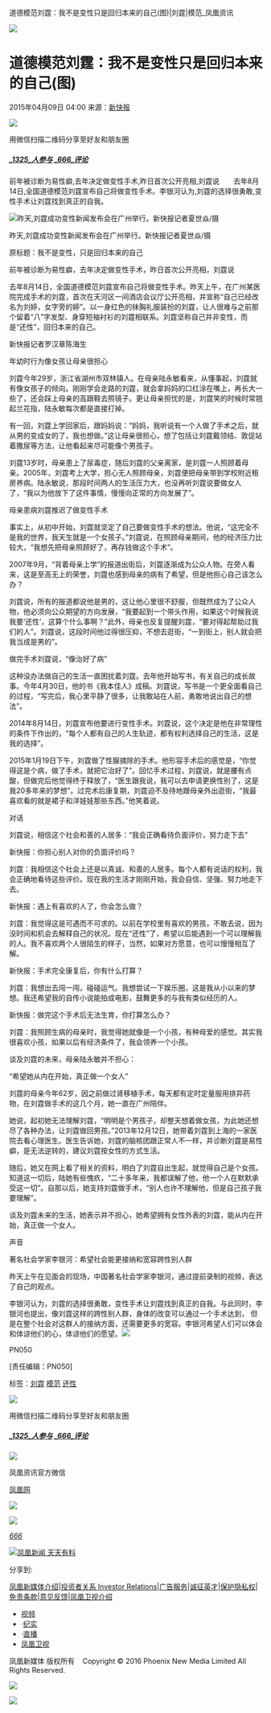 道德模范刘霆：我不是变性只是回归本来的自己(图)|刘霆|模范\_凤凰资讯

![](https://dolphin.deliver.ifeng.com/c?z=ifeng&la=0&si=2&ci=23&cg=22&c=29&or=232&l=728&bg=728&b=726&u=https://y0.ifengimg.com/34c4a1d78882290c/2012/0528/1x1.gif)

# 道德模范刘霆：我不是变性只是回归本来的自己(图)

2015年04月09日 04:00 来源：[新快报](http://epaper.xkb.com.cn/view/985441)

![](http://h2.ifengimg.com/0f56ee67a4c375c2/2013/1106/indeccode.png)

用微信扫描二维码分享至好友和朋友圈

##### [_1325_人参与](http://gentie.ifeng.com/view.html?docUrl=http%3A%2F%2Fnews.ifeng.com%2Fa%2F20150409%2F43511939_0.shtml&docName=%E9%81%93%E5%BE%B7%E6%A8%A1%E8%8C%83%E5%88%98%E9%9C%86%EF%BC%9A%E6%88%91%E4%B8%8D%E6%98%AF%E5%8F%98%E6%80%A7%E5%8F%AA%E6%98%AF%E5%9B%9E%E5%BD%92%E6%9C%AC%E6%9D%A5%E7%9A%84%E8%87%AA%E5%B7%B1\(%E5%9B%BE\)&skey=581b27&pcUrl=http%3A%2F%2Fnews.ifeng.com%2Fa%2F20150409%2F43511939_0.shtml) [_666_评论](http://gentie.ifeng.com/view.html?docUrl=http%3A%2F%2Fnews.ifeng.com%2Fa%2F20150409%2F43511939_0.shtml&docName=%E9%81%93%E5%BE%B7%E6%A8%A1%E8%8C%83%E5%88%98%E9%9C%86%EF%BC%9A%E6%88%91%E4%B8%8D%E6%98%AF%E5%8F%98%E6%80%A7%E5%8F%AA%E6%98%AF%E5%9B%9E%E5%BD%92%E6%9C%AC%E6%9D%A5%E7%9A%84%E8%87%AA%E5%B7%B1\(%E5%9B%BE\)&skey=581b27&pcUrl=http%3A%2F%2Fnews.ifeng.com%2Fa%2F20150409%2F43511939_0.shtml)

前年被诊断为易性癖,去年决定做变性手术,昨日首次公开亮相,刘霆说　　去年8月14日,全国道德模范刘霆宣布自己将做变性手术。李银河认为,刘霆的选择很勇敢,变性手术让刘霆找到真正的自我。

![昨天,刘霆成功变性新闻发布会在广州举行。新快报记者夏世焱/摄](http://y1.ifengimg.com/haina/2015_15/d972cb141de8aa2.jpg)

昨天,刘霆成功变性新闻发布会在广州举行。新快报记者夏世焱/摄

原标题：我不是变性，只是回归本来的自己

前年被诊断为易性癖，去年决定做变性手术，昨日首次公开亮相，刘霆说

去年8月14日，全国道德模范刘霆宣布自己将做变性手术。昨天上午，在广州某医院完成手术的刘霆，首次在天河区一间酒店会议厅公开亮相，并宣称“自己已经改名为刘婷，女字旁的婷”。以一身红色的抹胸礼服装扮的刘霆，让人很难与之前那个留着“八”字发型、身穿短袖衬衫的刘霆相联系。刘霆坚称自己并非变性，而是“还性”，回归本来的自己。

新快报记者罗汉章陈海生

年幼时行为像女孩让母亲很担心

刘霆今年29岁，浙江省湖州市双林镇人。在母亲陆永敏看来，从懂事起，刘霆就有像女孩子的倾向。刚刚学会走路的刘霆，就会拿妈妈的口红涂在嘴上，再长大一些了，还会踩上母亲的高跟鞋去照镜子。更让母亲担忧的是，刘霆笑的时候时常翘起兰花指，陆永敏每次都是直接打掉。

有一回，刘霆上学回家后，跟妈妈说：“妈妈，我听说有一个人做了手术之后，就从男的变成女的了，我也想做。”这让母亲很担心，想了包括让刘霆戴领结、敦促站着撒尿等方法，让他看起来尽可能像个男孩子。

刘霆13岁时，母亲患上了尿毒症，随后刘霆的父亲离家，是刘霆一人照顾着母亲。2005年，刘霆考上大学，担心无人照顾母亲，刘霆便把母亲带到学校附近租房养病。陆永敏说，那段时间两人的生活压力大，也没再听刘霆说要做女人了，“我以为他放下了这件事情，慢慢向正常的方向发展了”。

母亲患病刘霆推迟了做变性手术

事实上，从初中开始，刘霆就坚定了自己要做变性手术的想法。他说，“这完全不是我的世界，我天生就是一个女孩子。”刘霆说，在照顾母亲期间，他的经济压力比较大，“我想先把母亲照顾好了，再存钱做这个手术”。

2007年9月，“背着母亲上学”的报道出街后，刘霆逐渐成为公众人物。在旁人看来，这是至高无上的荣誉，刘霆也感到母亲的病有了希望，但是他担心自己该怎么办？

刘霆说，所有的报道都说他是男的，这让他心里很不舒服，但既然成为了公众人物，他必须向公众期望的方向发展，“我要起到一个带头作用，如果这个时候我说我要‘还性’，这算个什么事啊？”此外，母亲也反复提醒刘霆，“要对得起帮助过我们的人”。刘霆说，这段时间他过得很压抑，不想去逛街，“一到街上，别人就会把我当成是男的”。

做完手术刘霆说，“像治好了病”

这种没办法做自己的生活一直困扰着刘霆。去年他开始写书，有关自己的成长故事。今年4月30日，他的书《我本佳人》成稿。刘霆说，写书是一个更全面看自己的过程，“写完后，我心里平静了很多，让我敢站在人前，勇敢地说出自己的想法”。

2014年8月14日，刘霆宣布他要进行变性手术。刘霆说，这个决定是他在非常理性的条件下作出的，“每个人都有自己的人生轨迹，都有权利选择自己的生活，这是我的选择”。

2015年1月19日下午，刘霆做了性腺摘除的手术。他形容手术后的感觉是，“你觉得这是个病，做了手术，就把它治好了”。回忆手术过程，刘霆说，就是腰有点酸，但做完后他觉得终于释放了，“医生跟我说，我可以去申请更换性别了，这是我20多年来的梦想”。过完术后康复期，刘霆迫不及待地跟母亲外出逛街，“我最喜欢看的就是裙子和洋娃娃那些东西。”他笑着说。

对话

刘霆说，相信这个社会和善的人居多：“我会正确看待负面评价，努力走下去”

新快报：你担心别人对你的负面评价吗？

刘霆：我相信这个社会上还是以真诚、和善的人居多。每个人都有说话的权利，我会正确地看待这些评价。现在我的生活才刚刚开始，我会自信、坚强、努力地走下去。

新快报：遇上有喜欢的人了，你会怎么做？

刘霆：我觉得这是可遇而不可求的。以前在学校里有喜欢的男孩，不敢去说，因为没时间和机会去解释自己的状况。现在“还性”了，希望以后能遇到一个可以理解我的人。我不喜欢两个人很陌生的样子，当然，如果对方愿意，也可以慢慢相互了解。

新快报：手术完全康复后，你有什么打算？

刘霆：我想出去闯一闯，碰碰运气。我想尝试一下娱乐圈，这是我从小以来的梦想。我还希望我的自传小说能拍成电影，鼓舞更多的与我有类似经历的人。

新快报：做完这个手术后无法生育，你打算怎么办？

刘霆：我照顾生病的母亲时，我觉得她就像是一个小孩，有种母爱的感觉。其实我很喜欢小孩，如果以后有经济条件了，我会领养一个小孩。

谈及刘霆的未来，母亲陆永敏并不担心：

“希望她从内在开始，真正做一个女人”

刘霆的母亲今年62岁，因之前做过肾移植手术，每天都有定时定量服用排异药物，在刘霆做手术的这几个月，她一直在广州陪伴。

她说，起初她无法理解刘霆，“明明是个男孩子，却整天想着做女孩，为此她还想尽了各种办法，让刘霆做回男孩。”2013年12月12日，她带着刘霆到上海的一家医院去看心理医生。医生告诉她，刘霆的脑核团跟正常人不一样，并诊断刘霆是易性癖，是无法逆转的，建议刘霆按女性的方式生活。

随后，她又在网上看了相关的资料，明白了刘霆自出生起，就觉得自己是个女孩。知道这一切后，陆她有些愧疚，“二十多年来，我都误解了他，他一个人在默默承受这一切”。自那以后，她支持刘霆做手术，“别人也许不理解他，但是自己孩子我要理解”。

谈及刘霆未来的生活，她表示并不担心，她希望拥有女性外表的刘霆，能从内在开始，真正做一个女人。

声音

著名社会学家李银河：希望社会能更接纳和宽容跨性别人群

昨天上午在见面会的现场，中国著名社会学家李银河，通过提前录制的视频，表达了自己的观点。

李银河认为，刘霆的选择很勇敢，变性手术让刘霆找到真正的自我。与此同时，李银河也提出，像刘霆这样的跨性别人群，身体的改变可以通过一个手术达到， 但是在整个社会对这群人的接纳方面，还需要更多的宽容。李银河希望人们可以体会和体谅他们的心，体谅他们的愿望。[![](http://img.ifeng.com/page/Logo.gif)](http://www.ifeng.com/)

PN050

\[责任编辑：PN050\]

标签：[刘霆](http://search.ifeng.com/sofeng/search.action?c=1&q=%E5%88%98%E9%9C%86) [模范](http://search.ifeng.com/sofeng/search.action?c=1&q=%E6%A8%A1%E8%8C%83) [还性](http://search.ifeng.com/sofeng/search.action?c=1&q=%E8%BF%98%E6%80%A7)

![](http://h2.ifengimg.com/0f56ee67a4c375c2/2013/1106/indeccode.png)

用微信扫描二维码分享至好友和朋友圈

##### [_1325_人参与](http://gentie.ifeng.com/view.html?docUrl=http%3A%2F%2Fnews.ifeng.com%2Fa%2F20150409%2F43511939_0.shtml&docName=%E9%81%93%E5%BE%B7%E6%A8%A1%E8%8C%83%E5%88%98%E9%9C%86%EF%BC%9A%E6%88%91%E4%B8%8D%E6%98%AF%E5%8F%98%E6%80%A7%E5%8F%AA%E6%98%AF%E5%9B%9E%E5%BD%92%E6%9C%AC%E6%9D%A5%E7%9A%84%E8%87%AA%E5%B7%B1\(%E5%9B%BE\)&skey=581b27&pcUrl=http%3A%2F%2Fnews.ifeng.com%2Fa%2F20150409%2F43511939_0.shtml) [_666_评论](http://gentie.ifeng.com/view.html?docUrl=http%3A%2F%2Fnews.ifeng.com%2Fa%2F20150409%2F43511939_0.shtml&docName=%E9%81%93%E5%BE%B7%E6%A8%A1%E8%8C%83%E5%88%98%E9%9C%86%EF%BC%9A%E6%88%91%E4%B8%8D%E6%98%AF%E5%8F%98%E6%80%A7%E5%8F%AA%E6%98%AF%E5%9B%9E%E5%BD%92%E6%9C%AC%E6%9D%A5%E7%9A%84%E8%87%AA%E5%B7%B1\(%E5%9B%BE\)&skey=581b27&pcUrl=http%3A%2F%2Fnews.ifeng.com%2Fa%2F20150409%2F43511939_0.shtml)

![](http://d.ifengimg.com/w80_h80_nocache/y0.ifengimg.com/e01ed39fc2da5d4a/2013/1107/00092ec33d1b6502592a18584daddf3e.jpg)

凤凰资讯官方微信

[凤凰网](http://weibo.com/phoenixnewmedia "凤凰网")

![](http://y2.ifengimg.com/ifengimcp/pic/20150902/3677f2773fd79f12b079_size1_w35_h15.png)

![](http://dsp.djc888.cn/ifeng/map?ifuserid=1730532588336_d185dz4076)

[_666_](javascript:void\(0\);)

[![凤凰新闻 天天有料](http://y3.ifengimg.com/a/2015/0130/b3e486531275e3b.JPG)](http://api.3g.ifeng.com/ifengtg?adid=11345)

分享到:

[凤凰新媒体介绍](http://www.ifeng.com/corp/about/intro/)|[投资者关系 Investor Relations](http://ir.ifeng.com/)|[广告服务](http://biz.ifeng.com/)|[诚征英才](http://career.ifeng.com/)|[保护隐私权](http://www.ifeng.com/corp/privacy/)|[免责条款](http://www.ifeng.com/corp/exemption/)|[意见反馈](http://help.ifeng.com/)|[凤凰卫视介绍](http://phtv.ifeng.com/intro/)

-   [视频](http://v.ifeng.com/ "视频")
-   ·[纪实](http://v.ifeng.com/documentary/index.shtml "纪实")
-   ·[直播](http://v.ifeng.com/live/ "直播")
-   [凤凰卫视](http://phtv.ifeng.com/ "凤凰卫视")

凤凰新媒体 版权所有    Copyright © 2016 Phoenix New Media Limited All Rights Reserved.

![](http://ifeng.wrating.com/a.gif?a=192ebc7d13a&t=&i=126f79d1a.192ebc7d145.0.3a65e83b5ad1&b=https%3A//news.ifeng.com/a/20150409/43511939_0.shtml&c=860010-2063990101&s=800x600x24&l=en-us&z=0&j=0&f=-&ut=30&n=&js=&ck=1)

![](http://ifeng.wrating.com/a.gif?a=&c=860010-2063990101)